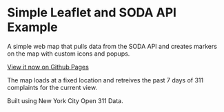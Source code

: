 Simple Leaflet and SODA API Example
===================================

A simple web map that pulls data from the SODA API and creates markers on the map with custom icons and popups.

[View it now on Github Pages](http://chriswhong.github.io/soda-leaflet/)

The map loads at a fixed location and retreives the past 7 days of 311 complaints for the current view.  

Built using New York City Open 311 Data.
